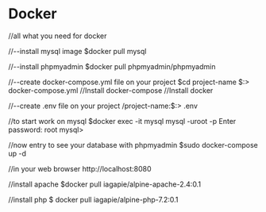# Docker
//all what you need for docker

//--install mysql image
$docker pull mysql

//--install phpmyadmin
$docker pull phpmyadmin/phpmyadmin

//--create docker-compose.yml file on your project
$cd project-name 
$:> docker-compose.yml
//Install docker-compose
//Install docker

//--create .env file on your project
/project-name:$:> .env

//to start work on mysql
$docker exec -it mysql mysql -uroot -p
Enter password: root
mysql>

//now entry to see your database with phpmyadmin
$sudo docker-compose up -d

//in your web browser 
http://localhost:8080

//install  apache
$docker pull iagapie/alpine-apache-2.4:0.1

//install php
$ docker pull iagapie/alpine-php-7.2:0.1






